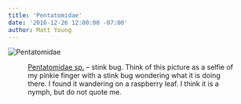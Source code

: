 ```yaml
---
title: 'Pentatomidae'
date: '2016-12-26 12:00:00 -07:00'
author: Matt Young
---
```

![Pentatomidae](uploads/2016/DSC01175_Pentatomidae_600)
<figure>
<imgsrc="uploads/2016/DSC01175_Pentatomidae_600" alt="DSC01175_Pentatomidae_600"
<figcaption>
<a href="http://bugguide.net/node/view/182">Pentatomidae sp.</a> – stink bug. Think of this picture as a selfie of my pinkie finger with a stink bug wondering what it is doing there. I found it wandering on a raspberry leaf. I think it is a nymph, but do not quote me.
</figcaption>
</figure>
